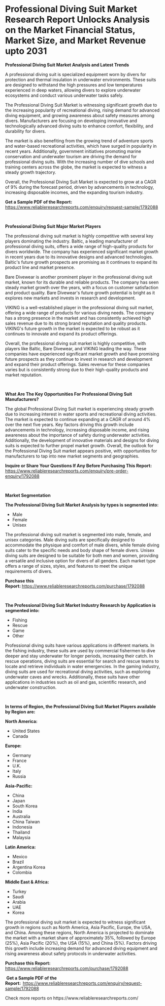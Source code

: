 <p><h1>Professional Diving Suit Market Research Report Unlocks Analysis on the Market Financial Status, Market Size, and Market Revenue upto 2031</h1></p><p><strong>Professional Diving Suit Market Analysis and Latest Trends</strong></p>
<p><p>A professional diving suit is specialized equipment worn by divers for protection and thermal insulation in underwater environments. These suits are designed to withstand the high pressures and low temperatures experienced in deep waters, allowing divers to explore underwater ecosystems and conduct various underwater tasks safely.</p><p>The Professional Diving Suit Market is witnessing significant growth due to the increasing popularity of recreational diving, rising demand for advanced diving equipment, and growing awareness about safety measures among divers. Manufacturers are focusing on developing innovative and technologically advanced diving suits to enhance comfort, flexibility, and durability for divers.</p><p>The market is also benefiting from the growing trend of adventure sports and water-based recreational activities, which have surged in popularity in recent years. Additionally, government initiatives promoting marine conservation and underwater tourism are driving the demand for professional diving suits. With the increasing number of dive schools and training centers across the globe, the market is expected to witness a steady growth trajectory.</p><p>Overall, the Professional Diving Suit Market is expected to grow at a CAGR of 9% during the forecast period, driven by advancements in technology, increasing disposable incomes, and the expanding tourism industry.</p></p>
<p><strong>Get a Sample PDF of the Report:&nbsp;</strong> <a href="https://www.reliableresearchreports.com/enquiry/request-sample/1792088">https://www.reliableresearchreports.com/enquiry/request-sample/1792088</a></p>
<p>&nbsp;</p>
<p><strong>Professional Diving Suit Major Market Players</strong></p>
<p><p>The professional diving suit market is highly competitive with several key players dominating the industry. Baltic, a leading manufacturer of professional diving suits, offers a wide range of high-quality products for divers worldwide. The company has experienced significant market growth in recent years due to its innovative designs and advanced technologies. Baltic's future growth prospects are promising as it continues to expand its product line and market presence.</p><p>Bare Divewear is another prominent player in the professional diving suit market, known for its durable and reliable products. The company has seen steady market growth over the years, with a focus on customer satisfaction and product quality. Bare Divewear's future growth potential is bright as it explores new markets and invests in research and development.</p><p>VIKING is a well-established player in the professional diving suit market, offering a wide range of products for various diving needs. The company has a strong presence in the market and has consistently achieved high sales revenue due to its strong brand reputation and quality products. VIKING's future growth in the market is expected to be robust as it continues to innovate and expand its product offerings.</p><p>Overall, the professional diving suit market is highly competitive, with players like Baltic, Bare Divewear, and VIKING leading the way. These companies have experienced significant market growth and have promising future prospects as they continue to invest in research and development and expand their product offerings. Sales revenue for these companies varies but is consistently strong due to their high-quality products and market reputation.</p></p>
<p>&nbsp;</p>
<p><strong>What Are The Key Opportunities For Professional Diving Suit Manufacturers?</strong></p>
<p><p>The global Professional Diving Suit market is experiencing steady growth due to increasing interest in water sports and recreational diving activities. The market is expected to continue expanding at a CAGR of around 4% over the next five years. Key factors driving this growth include advancements in technology, increasing disposable income, and rising awareness about the importance of safety during underwater activities. Additionally, the development of innovative materials and designs for diving suits is expected to further propel market growth. Overall, the outlook for the Professional Diving Suit market appears positive, with opportunities for manufacturers to tap into new market segments and geographies.</p></p>
<p><strong>Inquire or Share Your Questions If Any Before Purchasing This Report:</strong> <a href="https://www.reliableresearchreports.com/enquiry/pre-order-enquiry/1792088">https://www.reliableresearchreports.com/enquiry/pre-order-enquiry/1792088</a></p>
<p>&nbsp;</p>
<p><strong>Market Segmentation</strong></p>
<p><strong>The Professional Diving Suit Market Analysis by types is segmented into:</strong></p>
<p><ul><li>Male</li><li>Female</li><li>Unisex</li></ul></p>
<p><p>The professional diving suit market is segmented into male, female, and unisex categories. Male diving suits are specifically designed to accommodate the physique and comfort of male divers, while female diving suits cater to the specific needs and body shape of female divers. Unisex diving suits are designed to be suitable for both men and women, providing a versatile and inclusive option for divers of all genders. Each market type offers a range of sizes, styles, and features to meet the unique requirements of divers.</p></p>
<p><strong>Purchase this Report:&nbsp;</strong><a href="https://www.reliableresearchreports.com/purchase/1792088">https://www.reliableresearchreports.com/purchase/1792088</a></p>
<p>&nbsp;</p>
<p><strong>The Professional Diving Suit Market Industry Research by Application is segmented into:</strong></p>
<p><ul><li>Fishing</li><li>Rescue</li><li>Game</li><li>Other</li></ul></p>
<p><p>Professional diving suits have various applications in different markets. In the fishing industry, these suits are used by commercial fishermen to dive deeper and stay underwater for longer periods, increasing their catch. In rescue operations, diving suits are essential for search and rescue teams to locate and retrieve individuals in water emergencies. In the gaming industry, diving suits are used for recreational diving activities, such as exploring underwater caves and wrecks. Additionally, these suits have other applications in industries such as oil and gas, scientific research, and underwater construction.</p></p>
<p>&nbsp;</p>
<p><strong>In terms of Region, the Professional Diving Suit Market Players available by Region are:</strong></p>
<p>
    <p> <strong> North America: </strong>
        <ul>
            <li>United States</li>
            <li>Canada</li>
        </ul>
        </p> 
    <p> <strong> Europe: </strong>
        <ul>
            <li>Germany</li>
            <li>France</li>
            <li>U.K.</li>
            <li>Italy</li>
            <li>Russia</li>
        </ul>
        </p> 
    <p> <strong> Asia-Pacific: </strong>
        <ul>
            <li>China</li>
            <li>Japan</li>
            <li>South Korea</li>
            <li>India</li>
            <li>Australia</li>
            <li>China Taiwan</li>
            <li>Indonesia</li>
            <li>Thailand</li>
            <li>Malaysia</li>
        </ul>
        </p> 
    <p> <strong> Latin America: </strong>
        <ul>
            <li>Mexico</li>
            <li>Brazil</li>
            <li>Argentina Korea</li>
            <li>Colombia</li>
        </ul>
        </p> 
    <p> <strong> Middle East & Africa: </strong>
        <ul>
            <li>Turkey</li>
            <li>Saudi</li>
            <li>Arabia</li>
            <li>UAE</li>
            <li>Korea</li>
        </ul>
    </p>
    </p>
<p><p>The professional diving suit market is expected to witness significant growth in regions such as North America, Asia Pacific, Europe, the USA, and China. Among these regions, North America is projected to dominate the market with a market share of approximately 35%, followed by Europe (25%), Asia Pacific (20%), the USA (15%), and China (5%). Factors driving this growth include increasing demand for advanced diving equipment and rising awareness about safety protocols in underwater activities.</p></p>
<p><strong>Purchase this Report: </strong><a href="https://www.reliableresearchreports.com/purchase/1792088">https://www.reliableresearchreports.com/purchase/1792088</a></p>
<p>&nbsp;<strong>Get a Sample PDF of the Report:&nbsp;&nbsp;</strong><a href="https://www.reliableresearchreports.com/enquiry/request-sample/1792088">https://www.reliableresearchreports.com/enquiry/request-sample/1792088</a></p>
<p><strong></strong></p>
<p>Check more reports on https://www.reliableresearchreports.com/</p>